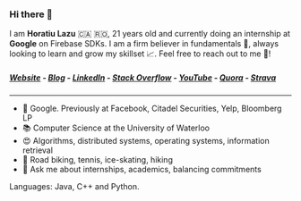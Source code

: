 ### Hi there 👋
I am **Horatiu Lazu** 🇨🇦 🇷🇴, 21 years old and currently doing an internship at **Google** on Firebase SDKs. I am a firm believer in fundamentals 📖, always looking to learn and grow my skillset 📈. Feel free to reach out to me 📧!

##### [Website](http://horatiulazu.ca) - [Blog](http://horatiulazu.ca/blog) - [LinkedIn](https://www.linkedin.com/in/horatiulazu/) - [Stack Overflow](https://stackoverflow.com/users/6381516/mathbunny?tab=profile) - [YouTube](https://www.youtube.com/user/ComputerBunnyMath123) - [Quora](https://www.quora.com/profile/Horatiu-Lazu) - [Strava](https://www.strava.com/athletes/6214103)

---

- 🔨 Google. Previously at Facebook, Citadel Securities, Yelp, Bloomberg LP
- 📚 Computer Science at the University of Waterloo
- 😍 Algorithms, distributed systems, operating systems, information retrieval
- 🚴 Road biking, tennis, ice-skating, hiking 
- 💬 Ask me about internships, academics, balancing commitments

Languages: Java, C++ and Python.


<!--
**MathBunny/mathbunny** is a ✨ _special_ ✨ repository because its `README.md` (this file) appears on your GitHub profile.

Here are some ideas to get you started:

- 🔭 I’m currently working on ...
- 🌱 I’m currently learning ...
- 👯 I’m looking to collaborate on ...
- 🤔 I’m looking for help with ...
- 💬 Ask me about ...
- 📫 How to reach me: ...
- 😄 Pronouns: ...
- ⚡ Fun fact: ...
-->

